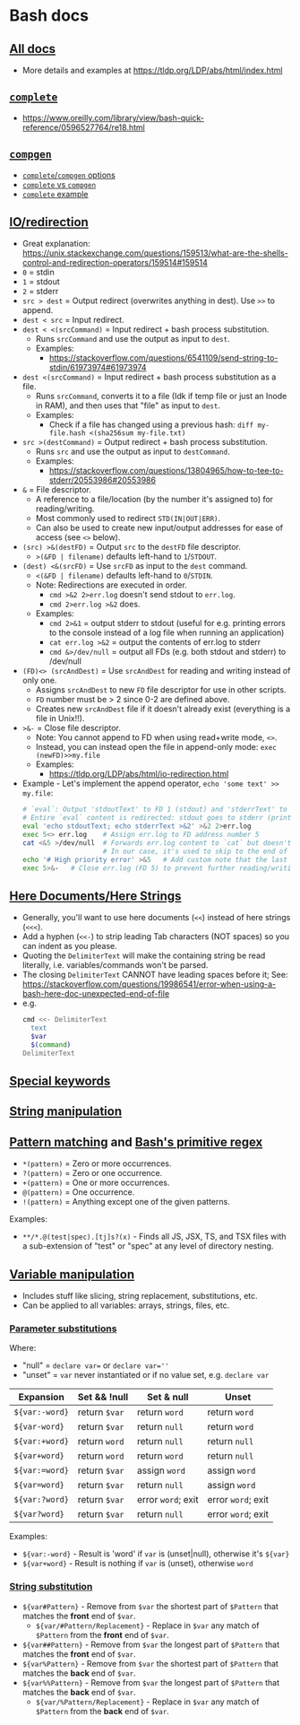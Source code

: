 # Bash docs

## [All docs](https://www.gnu.org/software/bash/manual/bash.html)

* More details and examples at https://tldp.org/LDP/abs/html/index.html

## [`complete`](https://www.gnu.org/software/bash/manual/html_node/Programmable-Completion-Builtins.html)

* https://www.oreilly.com/library/view/bash-quick-reference/0596527764/re18.html

## [`compgen`](https://www.gnu.org/software/bash/manual/html_node/Programmable-Completion-Builtins.html)

* [`complete`/`compgen` options](https://unix.stackexchange.com/questions/151118/understand-compgen-builtin-command/151120#151120)
* [`complete` vs `compgen`](https://unix.stackexchange.com/questions/250262/how-to-use-bashs-complete-or-compgen-c-command-option)
* [`complete` example](https://www.gnu.org/software/bash/manual/html_node/A-Programmable-Completion-Example.html)

## [IO/redirection](https://www.gnu.org/software/bash/manual/bash.html#Redirections)

* Great explanation: https://unix.stackexchange.com/questions/159513/what-are-the-shells-control-and-redirection-operators/159514#159514
* `0` = stdin
* `1` = stdout
* `2` = stderr
* `src > dest` = Output redirect (overwrites anything in dest). Use `>>` to append.
* `dest < src` = Input redirect.
* `dest < <(srcCommand)` = Input redirect + bash process substitution.
    - Runs `srcCommand` and use the output as input to `dest`.
    - Examples:
        + https://stackoverflow.com/questions/6541109/send-string-to-stdin/61973974#61973974
* `dest <(srcCommand)` = Input redirect + bash process substitution as a file.
    - Runs `srcCommand`, converts it to a file (Idk if temp file or just an Inode in RAM), and then uses that "file" as input to `dest`.
    - Examples:
        + Check if a file has changed using a previous hash: `diff my-file.hash <(sha256sum my-file.txt)`
* `src >(destCommand)` = Output redirect + bash process substitution.
    - Runs `src` and use the output as input to `destCommand`.
    - Examples:
        + https://stackoverflow.com/questions/13804965/how-to-tee-to-stderr/20553986#20553986
* `&` = File descriptor.
    - A reference to a file/location (by the number it's assigned to) for reading/writing.
    - Most commonly used to redirect `STD(IN|OUT|ERR)`.
    - Can also be used to create new input/output addresses for ease of access (see `<>` below).
* `(src) >&(destFD)` = Output `src` to the `destFD` file descriptor.
    - `>(&FD | filename)` defaults left-hand to `1`/`STDOUT`.
* `(dest) <&(srcFD)` = Use `srcFD` as input to the `dest` command.
    - `<(&FD | filename)` defaults left-hand to `0`/`STDIN`.
    - Note: Redirections are executed in order.
        + `cmd >&2 2>err.log` doesn't send stdout to `err.log`.
        + `cmd 2>err.log >&2` does.
    - Examples:
        + `cmd 2>&1` = output stderr to stdout (useful for e.g. printing errors to the console instead of a log file when running an application)
        + `cat err.log >&2` = output the contents of err.log to stderr
        + `cmd &>/dev/null` = output all FDs (e.g. both stdout and stderr) to /dev/null
* `(FD)<> (srcAndDest)` = Use `srcAndDest` for reading and writing instead of only one.
    - Assigns `srcAndDest` to new `FD` file descriptor for use in other scripts.
    - `FD` number must be > 2 since 0-2 are defined above.
    - Creates new `srcAndDest` file if it doesn't already exist (everything is a file in Unix!!).
* `>&-` = Close file descriptor.
    - Note: You cannot append to FD when using read+write mode, `<>`.
    - Instead, you can instead open the file in append-only mode: `exec (newFD)>>my.file`
    - Examples:
        + https://tldp.org/LDP/abs/html/io-redirection.html
* Example - Let's implement the append operator, `echo 'some text' >> my.file`:
    ```bash
    # `eval`: Output 'stdoutText' to FD 1 (stdout) and 'stderrText' to FD 2 (stderr)
    # Entire `eval` content is redirected: stdout goes to stderr (printed to the console), stderr is saved to err.log
    eval 'echo stdoutText; echo stderrText >&2' >&2 2>err.log
    exec 5<> err.log    # Assign err.log to FD address number 5
    cat <&5 >/dev/null  # Forwards err.log content to `cat` but doesn't print to the console (FD 1 redirected to /dev/null so output is silenced).
                        # In our case, it's used to skip to the end of the file so new content is appended to the end.
    echo '# High priority error' >&5   # Add custom note that the last error in err.log is of high priority.
    exec 5>&-   # Close err.log (FD 5) to prevent further reading/writing
    ```

## [Here Documents/Here Strings](https://www.gnu.org/software/bash/manual/bash.html#Here-Documents)

* Generally, you'll want to use here documents (`<<`) instead of here strings (`<<<`).
* Add a hyphen (`<<-`) to strip leading Tab characters (NOT spaces) so you can indent as you please.
* Quoting the `DelimiterText` will make the containing string be read literally, i.e. variables/commands won't be parsed.
* The closing `DelimiterText` CANNOT have leading spaces before it; See: https://stackoverflow.com/questions/19986541/error-when-using-a-bash-here-doc-unexpected-end-of-file
* e.g.
    ```bash
    cmd <<- DelimiterText
      text
      $var
      $(command)
    DelimiterText
    ```

## [Special keywords](https://www.gnu.org/software/bash/manual/bash.html#Bash-Variables)

## [String manipulation](https://tldp.org/LDP/abs/html/string-manipulation.html)

## [Pattern matching](https://www.gnu.org/savannah-checkouts/gnu/bash/manual/bash.html#Pattern-Matching) and [Bash's primitive regex](https://tldp.org/LDP/abs/html/regexp.html)

* `*(pattern)` = Zero or more occurrences.
* `?(pattern)` = Zero or one occurrence.
* `+(pattern)` = One or more occurrences.
* `@(pattern)` = One occurrence.
* `!(pattern)` = Anything except one of the given patterns.

Examples:

* `**/*.@(test|spec).[tj]s?(x)` - Finds all JS, JSX, TS, and TSX files with a sub-extension of "test" or "spec" at any level of directory nesting.

## [Variable manipulation](https://www.gnu.org/software/bash/manual/bash.html#Shell-Parameter-Expansion)

* Includes stuff like slicing, string replacement, substitutions, etc.
* Can be applied to all variables: arrays, strings, files, etc.

### [Parameter substitutions](https://pubs.opengroup.org/onlinepubs/9699919799/utilities/V3_chap02.html#tag_18_06_02)

Where:

* "null" = `declare var=` or `declare var=''`
* "unset" = `var` never instantiated or if no value set, e.g. `declare var`

| Expansion       |  Set && !null    |    Set & null        |      Unset
| --------------- | ---------------- | -------------------- | -----------------
| `${var:-word}`  |  return `$var`   |    return `word`     |   return `word`
| `${var-word}`   |  return `$var`   |    return `null`     |   return `word`
| `${var:+word}`  |  return `word`   |    return `null`     |   return `null`
| `${var+word}`   |  return `word`   |    return `word`     |   return `null`
| `${var:=word}`  |  return `$var`   |    assign `word`     |   assign `word`
| `${var=word}`   |  return `$var`   |    return `null`     |   assign `word`
| `${var:?word}`  |  return `$var`   |  error `word`; exit  |  error `word`; exit
| `${var?word}`   |  return `$var`   |    return `null`     |  error `word`; exit


Examples:

* `${var:-word}` - Result is 'word' if `var` is (unset|null), otherwise it's `${var}`
* `${var+word}` - Result is nothing if `var` is (unset), otherwise `word`

### [String substitution](https://tldp.org/LDP/abs/html/parameter-substitution.html)

* `${var#Pattern}` - Remove from `$var` the shortest part of `$Pattern` that matches the **front** end of `$var`.
    - `${var/#Pattern/Replacement}` - Replace in `$var` any match of `$Pattern` from the **front** end of `$var`.
* `${var##Pattern}` - Remove from `$var` the longest part of `$Pattern` that matches the **front** end of `$var`.
* `${var%Pattern}` - Remove from `$var` the shortest part of `$Pattern` that matches the **back** end of `$var`.
* `${var%%Pattern}` - Remove from `$var` the longest part of `$Pattern` that matches the **back** end of `$var`.
    - `${var/%Pattern/Replacement}` - Replace in `$var` any match of `$Pattern` from the **back** end of `$var`.






<!--
_testParameterExpansion() {
    declare varDeclarations=('' 'declare var' 'declare var=' 'declare var=""' 'declare var="hello"')
    declare tests=(
        '${var:-word}'
        '${var-word}'
        '${var:+word}'
        '${var+word}'
        '${var:=word}'
        '${var=word}'
        '${var:?word}'
        '${var?word}'
    )

    for (( i=0; i < "${#varDeclarations[@]}"; i++ )); do
    # for varDeclaration in "${varDeclarations[@]}"; do
        declare varDeclaration="${varDeclarations[i]}"
        unset var
        eval "$varDeclaration"
        echo "New var declaration: $varDeclaration - var: `
            declare -p var 2>/dev/null || echo 'unset'
        `" # show how $var was created with `declare -p`, but don't show an error if $var was never declared

        for (( j=0; j < "${#tests[@]}"; j++ )); do
        # for test in "${tests[@]}"; do
            declare test="${tests[j]}"
            (
                echo "Test $test: ${var:+(current var: $var)}"
                eval "echo output: $test" # Has to be done in `eval "echo $test"` b/c param-expansion
                                          # only works in commands, e.g. `echo "${...}"` or `myVar=${...}`
                                          # so something like `eval "${...}"` throws an error
                echo "var value after expansion: $var"
                (( j != (${#tests[@]} - 1) )) && echo # print separators between tests, but not after last test
            )
        done

        (( i != (${#varDeclarations[@]} - 1) )) && echo -e '\n\n' # print extra separators only between $var declarations
    done
} && _testParameterExpansion
-->
